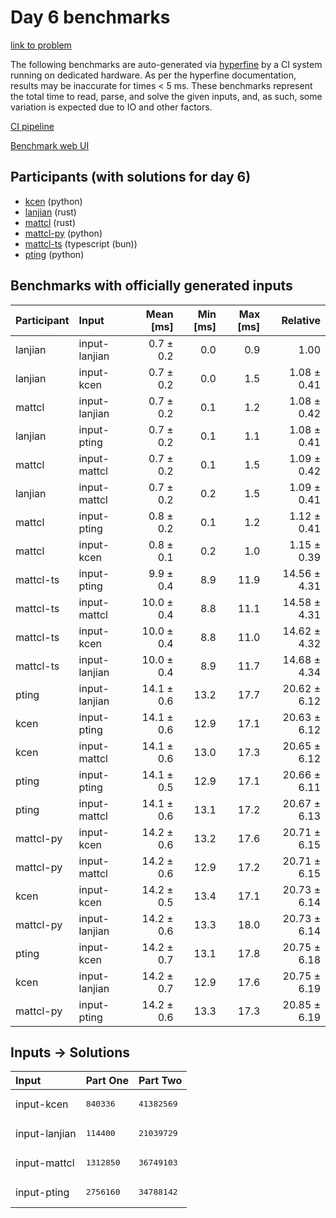 # Day 6 benchmarks

[link to problem](https://adventofcode.com/2023/day/6)

The following benchmarks are auto-generated via
[hyperfine](https://github.com/sharkdp/hyperfine) by a CI system running on
dedicated hardware. As per the hyperfine documentation, results may be
inaccurate for times < 5 ms. These benchmarks represent the total time to read,
parse, and solve the given inputs, and, as such, some variation is expected due
to IO and other factors.

[CI pipeline](http://ci.papercode.net:8080/teams/main/pipelines/aoc2023)

[Benchmark web UI](https://aoc.ancalagon.black)


## Participants (with solutions for day 6)

- [kcen](https://github.com/kcen/aoc2023) (python)
- [lanjian](https://github.com/lanjian/aoc-2023) (rust)
- [mattcl](https://github.com/mattcl/aoc2023) (rust)
- [mattcl-py](https://github.com/mattcl/aoc2023-py) (python)
- [mattcl-ts](https://github.com/mattcl/aoc2023-js) (typescript (bun))
- [pting](https://github.com/pting/aoc2023) (python)


## Benchmarks with officially generated inputs

| Participant | Input | Mean [ms] | Min [ms] | Max [ms] | Relative |
|:---|:---|---:|---:|---:|---:|
| lanjian | input-lanjian | 0.7 ± 0.2 | 0.0 | 0.9 | 1.00 |
| lanjian | input-kcen | 0.7 ± 0.2 | 0.0 | 1.5 | 1.08 ± 0.41 |
| mattcl | input-lanjian | 0.7 ± 0.2 | 0.1 | 1.2 | 1.08 ± 0.42 |
| lanjian | input-pting | 0.7 ± 0.2 | 0.1 | 1.1 | 1.08 ± 0.41 |
| mattcl | input-mattcl | 0.7 ± 0.2 | 0.1 | 1.5 | 1.09 ± 0.42 |
| lanjian | input-mattcl | 0.7 ± 0.2 | 0.2 | 1.5 | 1.09 ± 0.41 |
| mattcl | input-pting | 0.8 ± 0.2 | 0.1 | 1.2 | 1.12 ± 0.41 |
| mattcl | input-kcen | 0.8 ± 0.1 | 0.2 | 1.0 | 1.15 ± 0.39 |
| mattcl-ts | input-pting | 9.9 ± 0.4 | 8.9 | 11.9 | 14.56 ± 4.31 |
| mattcl-ts | input-mattcl | 10.0 ± 0.4 | 8.8 | 11.1 | 14.58 ± 4.31 |
| mattcl-ts | input-kcen | 10.0 ± 0.4 | 8.8 | 11.0 | 14.62 ± 4.32 |
| mattcl-ts | input-lanjian | 10.0 ± 0.4 | 8.9 | 11.7 | 14.68 ± 4.34 |
| pting | input-lanjian | 14.1 ± 0.6 | 13.2 | 17.7 | 20.62 ± 6.12 |
| kcen | input-pting | 14.1 ± 0.6 | 12.9 | 17.1 | 20.63 ± 6.12 |
| kcen | input-mattcl | 14.1 ± 0.6 | 13.0 | 17.3 | 20.65 ± 6.12 |
| pting | input-pting | 14.1 ± 0.5 | 12.9 | 17.1 | 20.66 ± 6.11 |
| pting | input-mattcl | 14.1 ± 0.6 | 13.1 | 17.2 | 20.67 ± 6.13 |
| mattcl-py | input-kcen | 14.2 ± 0.6 | 13.2 | 17.6 | 20.71 ± 6.15 |
| mattcl-py | input-mattcl | 14.2 ± 0.6 | 12.9 | 17.2 | 20.71 ± 6.15 |
| kcen | input-kcen | 14.2 ± 0.5 | 13.4 | 17.1 | 20.73 ± 6.14 |
| mattcl-py | input-lanjian | 14.2 ± 0.6 | 13.3 | 18.0 | 20.73 ± 6.14 |
| pting | input-kcen | 14.2 ± 0.7 | 13.1 | 17.8 | 20.75 ± 6.18 |
| kcen | input-lanjian | 14.2 ± 0.7 | 12.9 | 17.6 | 20.75 ± 6.19 |
| mattcl-py | input-pting | 14.2 ± 0.6 | 13.3 | 17.3 | 20.85 ± 6.19 |


## Inputs -> Solutions

| Input | Part One | Part Two |
|:---|:---|:---|
|input-kcen|<pre>840336</pre>|<pre>41382569</pre>|
|input-lanjian|<pre>114400</pre>|<pre>21039729</pre>|
|input-mattcl|<pre>1312850</pre>|<pre>36749103</pre>|
|input-pting|<pre>2756160</pre>|<pre>34788142</pre>|